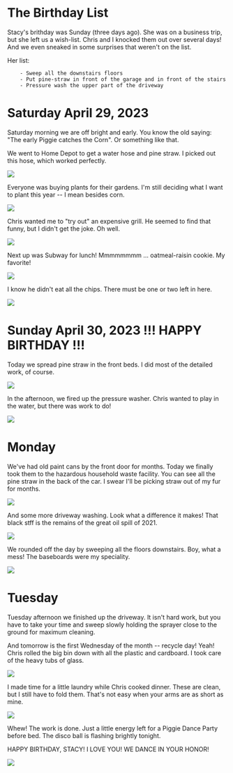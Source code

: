 # The Birthday List

Stacy's brithday was Sunday (three days ago). She was on a business trip, but she left us a wish-list. Chris and I knocked them out over several days! And we even sneaked in some surprises that weren't on the list.

Her list:
```
    - Sweep all the downstairs floors
    - Put pine-straw in front of the garage and in front of the stairs
    - Pressure wash the upper part of the driveway
```

# Saturday April 29, 2023

Saturday morning we are off bright and early. You know the old saying: "The early Piggie catches the Corn". Or something like that.

We went to Home Depot to get a water hose and pine straw. I picked out this hose, which worked perfectly.

![](/blog/bday/hose.jpg)

Everyone was buying plants for their gardens. I'm still deciding what I want to plant this year -- I mean besides corn.

![](/blog/bday/plants.jpg)

Chris wanted me to "try out" an expensive grill. He seemed to find that funny, but I didn't get the joke. Oh well.

![](/blog/bday/grill.jpg)

Next up was Subway for lunch! Mmmmmmmm ... oatmeal-raisin cookie. My favorite!

![](/blog/bday/lunchCookie.jpg)

I know he didn't eat all the chips. There must be one or two left in here.

![](/blog/bday/lunchChips.jpg)

# Sunday April 30, 2023 !!! HAPPY BIRTHDAY !!!

Today we spread pine straw in the front beds. I did most of the detailed work, of course.

![](/blog/bday/straw.jpg)

In the afternoon, we fired up the pressure washer. Chris wanted to play in the water, but there was work to do!

![](/blog/bday/pressure.jpg)

# Monday

We've had old paint cans by the front door for months. Today we finally took them to the hazardous household waste facility. You can see all the pine straw in the back of the car. I swear I'll be picking straw out of my fur for months.

![](/blog/bday/hazard.jpg)

And some more driveway washing. Look what a difference it makes! That black stff is the remains of the great oil spill of 2021.

![](/blog/bday/driveway.jpg)

We rounded off the day by sweeping all the floors downstairs. Boy, what a mess! The baseboards were my speciality.

![](/blog/bday/sweep.jpg)

# Tuesday

Tuesday afternoon we finished up the driveway. It isn't hard work, but you have to take your time and sweep slowly holding the sprayer close to the ground for maximum cleaning.

And tomorrow is the first Wednesday of the month -- recycle day! Yeah! Chris rolled the big bin down with all the plastic and cardboard. I took care of the heavy tubs of glass.

![](/blog/bday/recycle.jpg)

I made time for a little laundry while Chris cooked dinner. These are clean, but I still have to fold them. That's not easy when your arms are as short as mine.

![](/blog/bday/laundry.jpg)

Whew! The work is done. Just a little energy left for a Piggie Dance Party before bed. The disco ball is flashing brightly tonight. 

HAPPY BIRTHDAY, STACY! I LOVE YOU! WE DANCE IN YOUR HONOR!

![](/blog/bday/dance.jpg)
